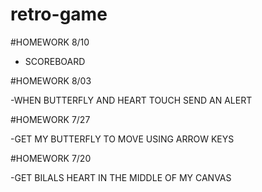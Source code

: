 # retro-game
#HOMEWORK 8/10

- SCOREBOARD

#HOMEWORK 8/03

-WHEN BUTTERFLY AND HEART TOUCH SEND AN ALERT

#HOMEWORK 7/27

-GET MY BUTTERFLY TO MOVE USING ARROW KEYS

#HOMEWORK 7/20

-GET BILALS HEART IN THE MIDDLE OF MY CANVAS

